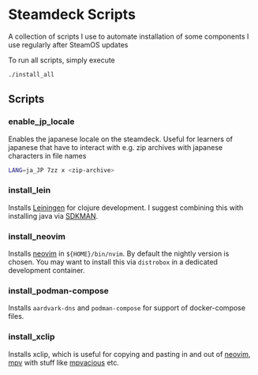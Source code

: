 # Steamdeck Scripts

A collection of scripts I use to automate installation of some components I use regularly after SteamOS updates

To run all scripts, simply execute
```bash
./install_all
```

## Scripts

### enable_jp_locale

Enables the japanese locale on the steamdeck. Useful for learners of japanese that have to interact with e.g. zip archives with japanese characters in file names
```bash
LANG=ja_JP 7zz x <zip-archive>
```

### install_lein

Installs [Leiningen](https://leiningen.org/) for clojure development. I suggest combining this with installing java via [SDKMAN](https://sdkman.io/).

### install_neovim

Installs [neovim](https://neovim.io/) in `${HOME}/bin/nvim`. By default the nightly version is chosen. You may want to install this via `distrobox` in a dedicated development container.

### install_podman-compose

Installs `aardvark-dns` and `podman-compose` for support of docker-compose files.

### install_xclip

Installs xclip, which is useful for copying and pasting in and out of [neovim](https://neovim.io/), [mpv](https://mpv.io/) with stuff like [mpvacious](https://github.com/Ajatt-Tools/mpvacious) etc.